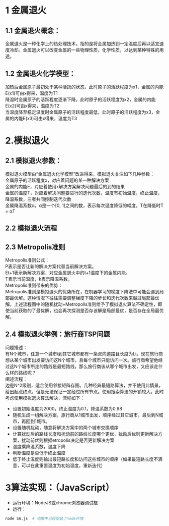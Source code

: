# 1 金属退火
## 1.1 金属退火概念：
金属退火是一种化学上的热处理技术，指的是将金属加热到一定温度后再以适宜速度冷却。金属退火可以改变金属的一些物理性质，化学性质，以达到某种特殊的用途。<br>

## 1.2 金属退火化学模型：
加热后金属原子最初处于某种活跃的状态，此时原子的活跃程度为x1，金属的内能E(x1)可由x得来，温度为T1<br>
降温时金属原子的活跃程度逐渐下降，此时原子的活跃程度为x2，金属的内能E(x2)可由x得来，温度为T2<br>
当温度降至稳定温度时金属原子的活跃程度最低，此时原子的活跃程度为x3，金属的内能E(x3)可由x得来，温度为T3<br>

# 2.模拟退火
## 2.1 模拟退火参数：
模拟退火模型由“金属退火化学模型”改进得来，模拟退火关注如下几种参数：<br />
金属原子的活跃程度x，对应着问题的某一种解决方案<br />
金属的内能E，对应着使用x解决方案解决问题最后的到的结果<br />
金属的温度T，对应着解决问题要进行的迭代次数，温度有初始温度，终止温度，降温系数，三者共同控制迭代次数<br />
金属降温系数α，α是一个[0, 1]之间的数，表示每次温度降低的幅度，T在降低时T = αT

## 2.2 模拟退火流程
## 2.3 Metropolis准则
Metropolis准则公式：<br />
P表示是否让新的解决方案代替当前解决方案。<br />
Et+1表示新解决方案，对应金属退火中的t+1温度下的金属内能。<br />
T表示当前温度，k表示降温系数。<br />
Metropolis准则带来的优势：<br />
Metropolis准则是模拟退火的优势所在，在机器学习的梯度下降法中可能会遇到局部最优解。这种情况下往往需要调整梯度下降的步长和迭代次数来越过局部最优解。上述流程图中的随机扰动+Metropolis准则给予了模拟退火算法不确定性，即使当前获取的了最优解，也会再次探测是否存该解是局部最优，是否存在全局最优解。<br />
## 2.4 模拟退火举例：旅行商TSP问题
问题描述：<br />
有N个城市，任意一个城市i到其它城市都有一条双向道路且长度为Li。现在旅行商想从某个城市出发要访问这N个城市，且每个城市只能访问一次。旅行商希望他经过这N个城市所走的路线是最短路线，那么旅行商该从哪个城市出发，又应该走什么样的路线呢？<br />
阐述流程：<br />
边是N^2级别，适合使用邻接矩阵存图。几种经典最短路算法，并不使用此情景，给出起点终点，但是无法保证一定经过所有节点。使用搜索算法的开销较大。此时考虑使用模拟退火算法解决，流程如下：<br />
* 设置初始温度为2000，终止温度为0.1，降温系数为0.98<br />
* 随机生成一组解决方案，旅行商从1城市出发，顺序经过其它城市，最后到N城市，再回到1城市。
* 设置随机扰动，随意将解决方案中的两个城市交换顺序<br />
* 计算扰动后的路线长度和扰动前的路线长度哪个更优，扰动后优则更新解决方案，扰动前优则根据etropolis决定是否更新解决方案<br />
* 温度乘降温系数，温度下降<br />
* 判断温度是否低于终止温度<br />
* 低于终止温度则输出最短路长度和访问这些城市的顺序（如果最短路长度不满意，可以在此重置温度为初始温度，重新迭代）<br />
# 3算法实现：（JavaScript）<br />
* 运行环境：NodeJS或chrome浏览器调试框
* 运行：
```bash
node SA.js  # 电脑中已经安装了node环境
```
